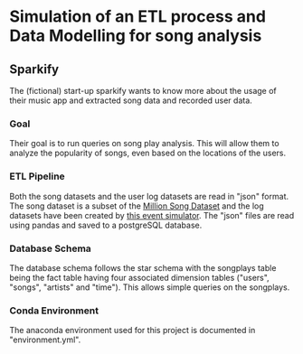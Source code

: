 # Simulation of an ETL process and Data Modelling for song analysis

## Sparkify
The (fictional) start-up sparkify wants to know more about the usage of their music app and extracted song data and recorded user data.

### Goal
Their goal is to run queries on song play analysis. This will allow them to analyze the popularity of songs, even based on the locations of the users.


### ETL Pipeline
Both the song datasets and the user log datasets are read in "json" format. The song dataset is a subset of the [Million Song Dataset](http://millionsongdataset.com/) and the log datasets have been created by [this event simulator](https://github.com/Interana/eventsim).
The "json" files are read using pandas and saved to a postgreSQL database.


### Database Schema
The database schema follows the star schema with the songplays table being the fact table having four associated dimension tables ("users", "songs", "artists" and "time"). This allows simple queries on the songplays.


### Conda Environment
The anaconda environment used for this project is documented in "environment.yml". 
